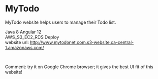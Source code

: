 # MyTodo
MyTodo website helps users to manage their Todo list.

Java 8
Angular 12 </br>
AWS_S3_EC2_RDS Deploy </br>
website url: http://www.mytodonet.com.s3-website.ca-central-1.amazonaws.com/

</br>

Comment: try it on Google Chrome browser; it gives the best UI fit of this website!
